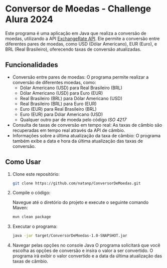 
# Conversor de Moedas - Challenge Alura 2024

Este programa é uma aplicação em Java que realiza a conversão de moedas, utilizando a API [ExchangeRate API](https://www.exchangerate-api.com/). Ele permite a conversão entre diferentes pares de moedas, como USD (Dólar Americano), EUR (Euro), e BRL (Real Brasileiro), oferecendo taxas de conversão atualizadas.




## Funcionalidades

- Conversão entre pares de moedas: O programa permite realizar a conversão de diferentes moedas, como:
  - Dólar Americano (USD) para Real Brasileiro (BRL)
  - Dólar Americano (USD) para Euro (EUR)
  - Real Brasileiro (BRL) para Dólar Americano (USD)
  - Real Brasileiro (BRL) para Euro (EUR)
  - Euro (EUR) para Real Brasileiro (BRL)
  - Euro (EUR) para Dólar Americano (USD)
  - Qualquer outro par de moeda pelo código _ISO 4217_ 
- Consulta de taxas de conversão em tempo real: As taxas de câmbio são recuperadas em tempo real através da API de câmbio.  
- Informações sobre a última atualização da taxa de câmbio: O programa também exibe a data e hora da última atualização das taxas de conversão.



## Como Usar

1. Clone este repositório:
   ```bash
   git clone https://github.com/natanp/ConversorDeMoedas.git
   ```

2. Compile o código:

   Navegue até o diretório do projeto e execute o seguinte comando Maven:
   ```bash
   mvn clean package
   ```

3. Executar o programa: 
   ```bash
   java -jar target/ConversorDeMoedas-1.0-SNAPSHOT.jar
   ```

4. Navegar pelas opções no console Java
O programa solicitará que você escolha as opções de conversão e insira o valor a ser convertido. O programa irá exibir o valor convertido e a data da última atualização das taxas de câmbio.